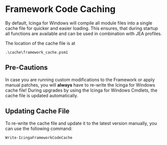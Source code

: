 # Framework Code Caching

By default, Icinga for Windows will compile all module files into a single cache file for quicker and easier loading. This ensures, that during startup all functions are available and can be used in combination with JEA profiles.

The location of the cache file is at

```
.\cache\framework_cache.psm1
```

## Pre-Cautions

In case you are running custom modifications to the Framework or apply manual patches, you will **always** have to re-write the Icinga for Windows cache file! During upgrades by using the Icinga for Windows Cmdlets, the cache file is updated automatically.

## Updating Cache File

To re-write the cache file and update it to the latest version manually, you can use the following command:

```powershell
Write-IcingaFrameworkCodeCache
```
